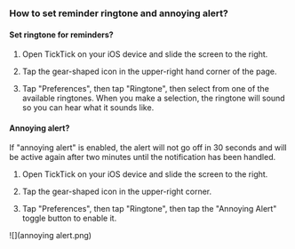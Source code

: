 ### How to set reminder ringtone and annoying alert?

#### Set ringtone for reminders?

1. Open TickTick on your iOS device and slide the screen to the right.

2. Tap the gear-shaped icon in the upper-right hand corner of the page.

3. Tap "Preferences", then tap "Ringtone", then select from one of the available ringtones. When you make a selection, the ringtone will sound so you can hear what it sounds like.

#### Annoying alert?

If "annoying alert" is enabled, the alert will not go off in 30 seconds and will be active again after two minutes until the notification has been handled.

1. Open TickTick on your iOS device and slide the screen to the right.

2. Tap the gear-shaped icon in the upper-right corner.

3. Tap "Preferences", then tap "Ringtone", then tap the "Annoying Alert" toggle button to enable it.

![](annoying alert.png)

